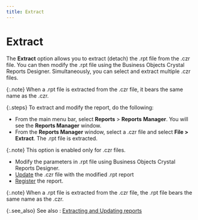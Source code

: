 ```yaml
---
title: Extract
---
```


# Extract


The **Extract** option  allows you to extract (detach) the .rpt file from the .czr file. You can  then modify the .rpt file using the Business Objects Crystal Reports Designer.  Simultaneously, you can select and extract multiple .czr files.


{:.note}
When a .rpt file is extracted from the .czr  file, it bears the same name as the .czr.


{:.steps}
To extract and modify the report, do the  following:

- From the main  menu bar, select **Reports** >  **Reports** **Manager**.  You will see the **Reports Manager** window.
- From the **Reports Manager** window, select a .czr  file and select **File &gt; Extract**.  The .rpt file is extracted.



{:.note}
This option is enabled only for .czr files.

- Modify the  parameters in .rpt file using Business Objects Crystal Reports Designer.
- [Update]({{site.rmgr_baseurl}}/misc/update.html)  the .czr file with the modified .rpt report
- [Register]({{site.rmgr_baseurl}}/manager/window/creating-reports/registering-and-unregistering/register_a_report.html)  the report.



{:.note}
When a .rpt file is extracted from the .czr  file, the .rpt file bears the same name as the .czr.


{:.see_also}
See also
: [Extracting  and Updating reports]({{site.rmgr_baseurl}}/manager/window/modifying-reports/extracting_and_updating_reports.html)
